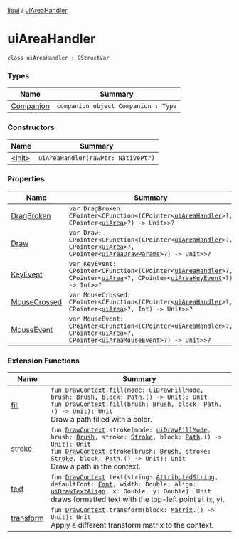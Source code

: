 [libui](../index.md) / [uiAreaHandler](./index.md)

# uiAreaHandler

`class uiAreaHandler : CStructVar`

### Types

| Name | Summary |
|---|---|
| [Companion](-companion.md) | `companion object Companion : Type` |

### Constructors

| Name | Summary |
|---|---|
| [&lt;init&gt;](-init-.md) | `uiAreaHandler(rawPtr: NativePtr)` |

### Properties

| Name | Summary |
|---|---|
| [DragBroken](-drag-broken.md) | `var DragBroken: CPointer<CFunction<(CPointer<`[`uiAreaHandler`](./index.md)`>?, CPointer<`[`uiArea`](../ui-area.md)`>?) -> Unit>>?` |
| [Draw](-draw.md) | `var Draw: CPointer<CFunction<(CPointer<`[`uiAreaHandler`](./index.md)`>?, CPointer<`[`uiArea`](../ui-area.md)`>?, CPointer<`[`uiAreaDrawParams`](../ui-area-draw-params/index.md)`>?) -> Unit>>?` |
| [KeyEvent](-key-event.md) | `var KeyEvent: CPointer<CFunction<(CPointer<`[`uiAreaHandler`](./index.md)`>?, CPointer<`[`uiArea`](../ui-area.md)`>?, CPointer<`[`uiAreaKeyEvent`](../ui-area-key-event/index.md)`>?) -> Int>>?` |
| [MouseCrossed](-mouse-crossed.md) | `var MouseCrossed: CPointer<CFunction<(CPointer<`[`uiAreaHandler`](./index.md)`>?, CPointer<`[`uiArea`](../ui-area.md)`>?, Int) -> Unit>>?` |
| [MouseEvent](-mouse-event.md) | `var MouseEvent: CPointer<CFunction<(CPointer<`[`uiAreaHandler`](./index.md)`>?, CPointer<`[`uiArea`](../ui-area.md)`>?, CPointer<`[`uiAreaMouseEvent`](../ui-area-mouse-event/index.md)`>?) -> Unit>>?` |

### Extension Functions

| Name | Summary |
|---|---|
| [fill](../../libui.ktx.draw/fill.md) | `fun `[`DrawContext`](../../libui.ktx/-draw-context.md)`.fill(mode: `[`uiDrawFillMode`](../ui-draw-fill-mode.md)`, brush: `[`Brush`](../../libui.ktx.draw/-brush/index.md)`, block: `[`Path`](../../libui.ktx.draw/-path/index.md)`.() -> Unit): Unit`<br>`fun `[`DrawContext`](../../libui.ktx/-draw-context.md)`.fill(brush: `[`Brush`](../../libui.ktx.draw/-brush/index.md)`, block: `[`Path`](../../libui.ktx.draw/-path/index.md)`.() -> Unit): Unit`<br>Draw a path filled with a color. |
| [stroke](../../libui.ktx.draw/stroke.md) | `fun `[`DrawContext`](../../libui.ktx/-draw-context.md)`.stroke(mode: `[`uiDrawFillMode`](../ui-draw-fill-mode.md)`, brush: `[`Brush`](../../libui.ktx.draw/-brush/index.md)`, stroke: `[`Stroke`](../../libui.ktx.draw/-stroke/index.md)`, block: `[`Path`](../../libui.ktx.draw/-path/index.md)`.() -> Unit): Unit`<br>`fun `[`DrawContext`](../../libui.ktx/-draw-context.md)`.stroke(brush: `[`Brush`](../../libui.ktx.draw/-brush/index.md)`, stroke: `[`Stroke`](../../libui.ktx.draw/-stroke/index.md)`, block: `[`Path`](../../libui.ktx.draw/-path/index.md)`.() -> Unit): Unit`<br>Draw a path in the context. |
| [text](../../libui.ktx.draw/text.md) | `fun `[`DrawContext`](../../libui.ktx/-draw-context.md)`.text(string: `[`AttributedString`](../../libui.ktx.draw/-attributed-string/index.md)`, defaultFont: `[`Font`](../../libui.ktx.draw/-font/index.md)`, width: Double, align: `[`uiDrawTextAlign`](../ui-draw-text-align.md)`, x: Double, y: Double): Unit`<br>draws formatted text with the top-left point at (`x`, `y`). |
| [transform](../../libui.ktx.draw/transform.md) | `fun `[`DrawContext`](../../libui.ktx/-draw-context.md)`.transform(block: `[`Matrix`](../../libui.ktx.draw/-matrix/index.md)`.() -> Unit): Unit`<br>Apply a different transform matrix to the context. |
